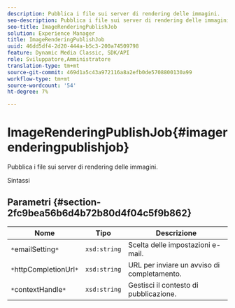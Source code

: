 ```yaml
---
description: Pubblica i file sui server di rendering delle immagini.
seo-description: Pubblica i file sui server di rendering delle immagini.
seo-title: ImageRenderingPublishJob
solution: Experience Manager
title: ImageRenderingPublishJob
uuid: 46dd5df4-2d20-444a-b5c3-200a74509798
feature: Dynamic Media Classic, SDK/API
role: Sviluppatore,Amministratore
translation-type: tm+mt
source-git-commit: 469d1a5c43a972116a8a2efb0de5708800130a99
workflow-type: tm+mt
source-wordcount: '54'
ht-degree: 7%

---
```



# ImageRenderingPublishJob{#imagerenderingpublishjob}

Pubblica i file sui server di rendering delle immagini.

Sintassi

## Parametri {#section-2fc9bea56b6d4b72b80d4f04c5f9b862}

| Nome | Tipo | Descrizione |
|---|---|---|
| `*`emailSetting`*` | `xsd:string` | Scelta delle impostazioni e-mail. |
| `*`httpCompletionUrl`*` | `xsd:string` | URL per inviare un avviso di completamento. |
| `*`contextHandle`*` | `xsd:string` | Gestisci il contesto di pubblicazione. |

